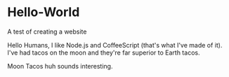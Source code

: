 # Hello-World
A test of creating a website


Hello Humans, I like Node.js and CoffeeScript (that's what I've made of it).
I've had tacos on the moon and they're far superior to Earth tacos.

Moon Tacos huh sounds interesting.
